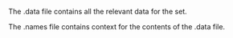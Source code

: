 The .data file contains all the relevant data for the set.

The .names file contains context for the contents of the .data file.